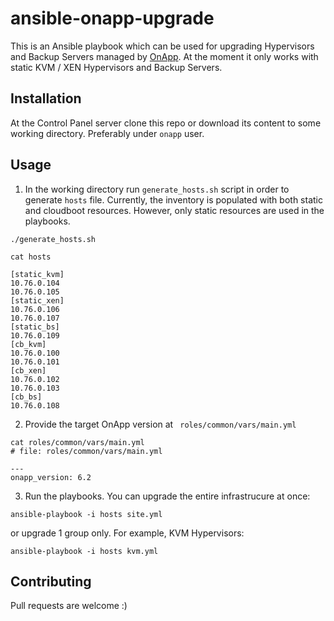 # ansible-onapp-upgrade

This is an Ansible playbook which can be used for upgrading Hypervisors and Backup Servers managed by [OnApp](https://onapp.com).
At the moment it only works with static KVM / XEN Hypervisors and Backup Servers.

## Installation

At the Control Panel server clone this repo or download its content to some working directory. 
Preferably under ```onapp``` user.

## Usage

1. In the working directory run ```generate_hosts.sh``` script in order to generate ```hosts``` file.
Currently, the inventory is populated with both static and cloudboot resources. However, only static resources are used in the playbooks.

```
./generate_hosts.sh
```

```
cat hosts

[static_kvm]
10.76.0.104
10.76.0.105
[static_xen]
10.76.0.106
10.76.0.107
[static_bs]
10.76.0.109
[cb_kvm]
10.76.0.100
10.76.0.101
[cb_xen]
10.76.0.102
10.76.0.103
[cb_bs]
10.76.0.108
```

2. Provide the target OnApp version at ``` roles/common/vars/main.yml```

```
cat roles/common/vars/main.yml 
# file: roles/common/vars/main.yml

---
onapp_version: 6.2
```

3. Run the playbooks.
You can upgrade the entire infrastrucure at once:

```
ansible-playbook -i hosts site.yml
```

or upgrade 1 group only. For example, KVM Hypervisors:

```
ansible-playbook -i hosts kvm.yml
```

## Contributing

Pull requests are welcome :)

